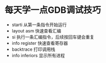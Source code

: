 # 每天学一点GDB调试技巧

- starti 从第一条指令开始运行
- layout asm 快速查看汇编
- si 执行一条汇编指令，后续按回车键会重复
- info register 快速查看寄存器
- backtrace 打印调用栈
- info inferiors 显示所有进程
